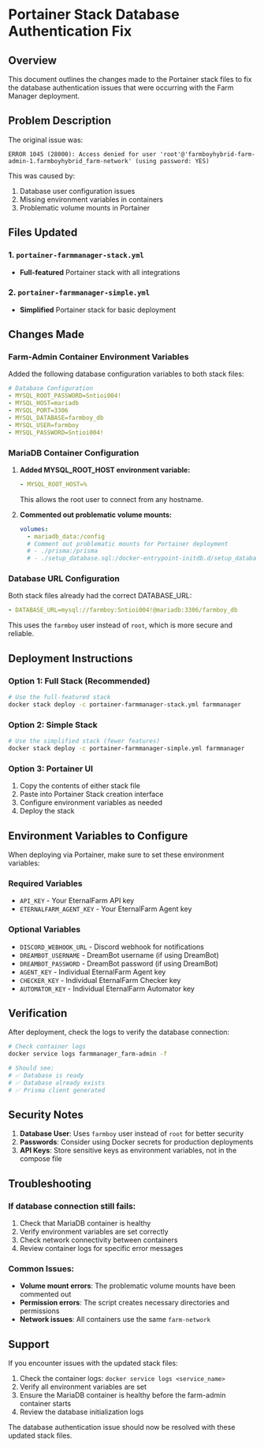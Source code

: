 # Portainer Stack Database Authentication Fix

## Overview

This document outlines the changes made to the Portainer stack files to fix the database authentication issues that were occurring with the Farm Manager deployment.

## Problem Description

The original issue was:
```
ERROR 1045 (28000): Access denied for user 'root'@'farmboyhybrid-farm-admin-1.farmboyhybrid_farm-network' (using password: YES)
```

This was caused by:
1. Database user configuration issues
2. Missing environment variables in containers
3. Problematic volume mounts in Portainer

## Files Updated

### 1. `portainer-farmmanager-stack.yml`
- **Full-featured** Portainer stack with all integrations

### 2. `portainer-farmmanager-simple.yml`
- **Simplified** Portainer stack for basic deployment

## Changes Made

### Farm-Admin Container Environment Variables

Added the following database configuration variables to both stack files:

```yaml
# Database Configuration
- MYSQL_ROOT_PASSWORD=Sntioi004!
- MYSQL_HOST=mariadb
- MYSQL_PORT=3306
- MYSQL_DATABASE=farmboy_db
- MYSQL_USER=farmboy
- MYSQL_PASSWORD=Sntioi004!
```

### MariaDB Container Configuration

1. **Added MYSQL_ROOT_HOST environment variable:**
   ```yaml
   - MYSQL_ROOT_HOST=%
   ```
   This allows the root user to connect from any hostname.

2. **Commented out problematic volume mounts:**
   ```yaml
   volumes:
     - mariadb_data:/config
     # Comment out problematic mounts for Portainer deployment
     # - ./prisma:/prisma
     # - ./setup_database.sql:/docker-entrypoint-initdb.d/setup_database.sql
   ```

### Database URL Configuration

Both stack files already had the correct DATABASE_URL:
```yaml
- DATABASE_URL=mysql://farmboy:Sntioi004!@mariadb:3306/farmboy_db
```

This uses the `farmboy` user instead of `root`, which is more secure and reliable.

## Deployment Instructions

### Option 1: Full Stack (Recommended)
```bash
# Use the full-featured stack
docker stack deploy -c portainer-farmmanager-stack.yml farmmanager
```

### Option 2: Simple Stack
```bash
# Use the simplified stack (fewer features)
docker stack deploy -c portainer-farmmanager-simple.yml farmmanager
```

### Option 3: Portainer UI
1. Copy the contents of either stack file
2. Paste into Portainer Stack creation interface
3. Configure environment variables as needed
4. Deploy the stack

## Environment Variables to Configure

When deploying via Portainer, make sure to set these environment variables:

### Required Variables
- `API_KEY` - Your EternalFarm API key
- `ETERNALFARM_AGENT_KEY` - Your EternalFarm Agent key

### Optional Variables
- `DISCORD_WEBHOOK_URL` - Discord webhook for notifications
- `DREAMBOT_USERNAME` - DreamBot username (if using DreamBot)
- `DREAMBOT_PASSWORD` - DreamBot password (if using DreamBot)
- `AGENT_KEY` - Individual EternalFarm Agent key
- `CHECKER_KEY` - Individual EternalFarm Checker key
- `AUTOMATOR_KEY` - Individual EternalFarm Automator key

## Verification

After deployment, check the logs to verify the database connection:

```bash
# Check container logs
docker service logs farmmanager_farm-admin -f

# Should see:
# ✅ Database is ready
# ✅ Database already exists
# ✅ Prisma client generated
```

## Security Notes

1. **Database User**: Uses `farmboy` user instead of `root` for better security
2. **Passwords**: Consider using Docker secrets for production deployments
3. **API Keys**: Store sensitive keys as environment variables, not in the compose file

## Troubleshooting

### If database connection still fails:
1. Check that MariaDB container is healthy
2. Verify environment variables are set correctly
3. Check network connectivity between containers
4. Review container logs for specific error messages

### Common Issues:
- **Volume mount errors**: The problematic volume mounts have been commented out
- **Permission errors**: The script creates necessary directories and permissions
- **Network issues**: All containers use the same `farm-network`

## Support

If you encounter issues with the updated stack files:

1. Check the container logs: `docker service logs <service_name>`
2. Verify all environment variables are set
3. Ensure the MariaDB container is healthy before the farm-admin container starts
4. Review the database initialization logs

The database authentication issue should now be resolved with these updated stack files. 